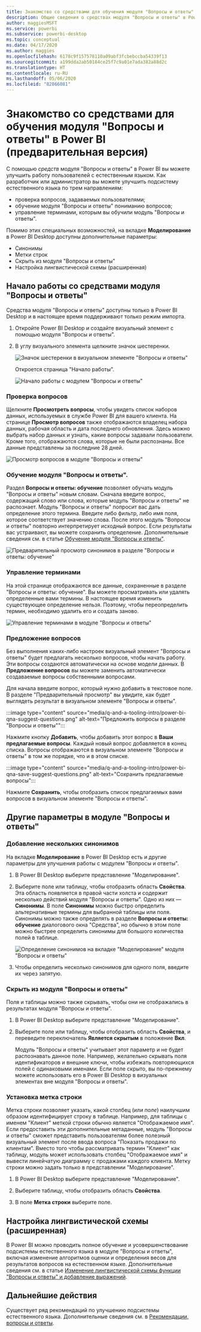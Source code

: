 ```yaml
---
title: Знакомство со средствами для обучения модуля "Вопросы и ответы" в Power BI (предварительная версия)
description: Общие сведения о средствах модуля "Вопросы и ответы" в Power BI
author: maggiesMSFT
ms.service: powerbi
ms.subservice: powerbi-desktop
ms.topic: conceptual
ms.date: 04/17/2020
ms.author: maggies
ms.openlocfilehash: 6178c9f157578110a09abf3fcbebccba54339f13
ms.sourcegitcommit: a199dda2ab50184ce25f7c9a01e7ada382a88d2c
ms.translationtype: HT
ms.contentlocale: ru-RU
ms.lasthandoff: 05/06/2020
ms.locfileid: "82866081"
---
```

# <a name="intro-to-qa-tooling-to-train-power-bi-qa-preview"></a>Знакомство со средствами для обучения модуля "Вопросы и ответы" в Power BI (предварительная версия)

С помощью *средств* модуля "Вопросы и ответы" в Power BI вы можете улучшить работу пользователей с естественным языком. Как разработчик или администратор вы можете улучшить подсистему естественного языка по трем направлениям: 

- проверка вопросов, задаваемых пользователями;
- обучение модуля "Вопросы и ответы" пониманию вопросов;
- управление терминами, которым вы обучили модуль "Вопросы и ответы".

Помимо этих специальных возможностей, на вкладке **Моделирование** в Power BI Desktop доступны дополнительные параметры:  

- Синонимы
- Метки строк
- Скрыть из модуля "Вопросы и ответы"
- Настройка лингвистической схемы (расширенная)

## <a name="get-started-with-qa-tooling"></a>Начало работы со средствами модуля "Вопросы и ответы"

Средства модуля "Вопросы и ответы" доступны только в Power BI Desktop и в настоящее время поддерживают только режим импорта.

1. Откройте Power BI Desktop и создайте визуальный элемент с помощью модуля "Вопросы и ответы". 
2. В углу визуального элемента щелкните значок шестеренки. 

    ![Значок шестеренки в визуальном элементе "Вопросы и ответы"](media/q-and-a-tooling-intro/qna-visual-gear.png)

    Откроется страница "Начало работы".  

    ![Начало работы с модулем "Вопросы и ответы"](media/q-and-a-tooling-intro/qna-tooling-dialog.png)

### <a name="review-questions"></a>Проверка вопросов

Щелкните **Просмотреть вопросы**, чтобы увидеть список наборов данных, используемых в службе Power BI для вашего клиента. На странице **Просмотр вопросов** также отображаются владелец набора данных, рабочая область и дата последнего обновления. Здесь можно выбрать набор данных и узнать, какие вопросы задавали пользователи. Кроме того, отображаются слова, которые не были распознаны. Все данные представлены за последние 28 дней.

![Просмотр вопросов в модуле "Вопросы и ответы"](media/q-and-a-tooling-intro/qna-tooling-review-questions.png)

### <a name="teach-qa"></a>Обучение модуля "Вопросы и ответы".

Раздел **Вопросы и ответы: обучение** позволяет обучать модуль "Вопросы и ответы" новым словам. Сначала введите вопрос, содержащий слово или слова, которые модуль "Вопросы и ответы" не распознает. Модуль "Вопросы и ответы" попросит вас дать определение этого термина. Введите либо фильтр, либо имя поля, которое соответствует значению слова. После этого модуль "Вопросы и ответы" повторно интерпретирует исходный вопрос. Если результаты вас устраивают, вы можете сохранить определение. Дополнительные сведения см. в статье [Обучение модуля "Вопросы и ответы"](q-and-a-tooling-teach-q-and-a.md).

![Предварительный просмотр синонимов в разделе "Вопросы и ответы: обучение"](media/q-and-a-tooling-intro/qna-tooling-teach-fixpreview.png)

### <a name="manage-terms"></a>Управление терминами

На этой странице отображаются все данные, сохраненные в разделе "Вопросы и ответы: обучение". Вы можете просматривать или удалять определенные вами термины. В настоящее время изменить существующее определение нельзя. Поэтому, чтобы переопределить термин, необходимо удалить его и создать заново.

![Управление терминами в модуле "Вопросы и ответы"](media/q-and-a-tooling-intro/qna-manage-terms.png)

### <a name="suggest-questions"></a>Предложение вопросов

Без выполнения каких-либо настроек визуальный элемент "Вопросы и ответы" будет предлагать несколько вопросов, чтобы начать работу. Эти вопросы создаются автоматически на основе модели данных. В **Предложение вопросов** вы можете заменить автоматически создаваемые вопросы собственными вопросами. 

Для начала введите вопрос, который нужно добавить в текстовое поле. В разделе "Предварительный просмотр" вы увидите, как будет выглядеть результат в визуальном элементе "Вопросы и ответы". 

:::image type="content" source="media/q-and-a-tooling-intro/power-bi-qna-suggest-questions.png" alt-text="Предложить вопросы в разделе "Вопросы и ответы"":::
 
Нажмите кнопку **Добавить**, чтобы добавить этот вопрос в **Ваши предлагаемые вопросы**. Каждый новый вопрос добавляется в конец списка. Вопросы отображаются в визуальном элементе "Вопросы и ответы" в том же порядке, что и в этом списке. 

:::image type="content" source="media/q-and-a-tooling-intro/power-bi-qna-save-suggest-questions.png" alt-text="Сохранить предлагаемые вопросы":::
 
Нажмите **Сохранить**, чтобы отобразить список предлагаемых вами вопросов в визуальном элементе "Вопросы и ответы". 


## <a name="other-qa-settings"></a>Другие параметры в модуле "Вопросы и ответы"

### <a name="bulk-synonyms"></a>Добавление нескольких синонимов

На вкладке **Моделирование** в Power BI Desktop есть и другие параметры для улучшения работы с модулем "Вопросы и ответы". 

1. В Power BI Desktop выберите представление "Моделирование".

2. Выберите поле или таблицу, чтобы отобразить область **Свойства**.  Эта область появляется в правой части холста и содержит несколько действий модуля "Вопросы и ответы". Одно из них — **Синонимы**. В поле **Синонимы** можно быстро определить альтернативные термины для выбранной таблицы или поля. Синонимы можно также определять в разделе **Вопросы и ответы: обучение** диалогового окна "Средства", но обычно в этом поле можно быстрее определить синонимы для большого количества полей в таблице.

    ![Определение синонимов на вкладке "Моделирование" модуля "Вопросы и ответы"](media/q-and-a-tooling-intro/qna-modelling-pane-synonyms.png)

3. Чтобы определить несколько синонимов для одного поля, введите их через запятую.

### <a name="hide-from-qa"></a>Скрыть из модуля "Вопросы и ответы"

Поля и таблицы можно также скрывать, чтобы они не отображались в результатах модуля "Вопросы и ответы". 

1. В Power BI Desktop выберите представление "Моделирование".

2. Выберите поле или таблицу, чтобы отобразить область **Свойства**, и переведите переключатель **Является скрытым** в положение **Вкл**.

    Модуль "Вопросы и ответы" учитывает этот параметр и не будет распознавать данное поле. Например, желательно скрывать поля идентификаторов и внешние ключи, чтобы избежать повторяющихся полей с одинаковыми именами. Если поле скрыто, вы по-прежнему можете использовать его в Power BI Desktop в визуальных элементах вне модуля "Вопросы и ответы".

### <a name="set-a-row-label"></a>Установка метка строки

Метка строки позволяет указать, какой столбец (или *поле*) наилучшим образом идентифицирует строку в таблице. Например, для таблицы с именем "Клиент" меткой строки обычно является "Отображаемое имя". Если предоставить эти дополнительные метаданные, модуль "Вопросы и ответы" сможет представить пользователям более полезный визуальный элемент после ввода вопроса "Показать продажи по клиентам". Вместо того чтобы рассматривать термин "Клиент" как таблицу, модуль может использовать столбец "Отображаемое имя" и вывести линейчатую диаграмму с продажами каждого клиента. Метку строки можно задать только в представлении "Моделирование". 

1. В Power BI Desktop выберите представление "Моделирование".

2. Выберите таблицу, чтобы отобразить область **Свойства**.

3. В поле **Метка строки** выберите поле.

## <a name="configure-the-linguistic-schema-advanced"></a>Настройка лингвистической схемы (расширенная)

В Power BI можно проводить полное обучение и усовершенствование подсистемы естественного языка в модуле "Вопросы и ответы", включая изменение алгоритмов оценки и определения весов для результатов вопросов на естественном языке. Дополнительные сведения см. в статье [Изменение лингвистической схемы функции "Вопросы и ответы" и добавление выражений](q-and-a-tooling-advanced.md).

## <a name="next-steps"></a>Дальнейшие действия

Существует ряд рекомендаций по улучшению подсистемы естественного языка. Дополнительные сведения см. в [Рекомендации, вопросы и ответы](q-and-a-best-practices.md).

